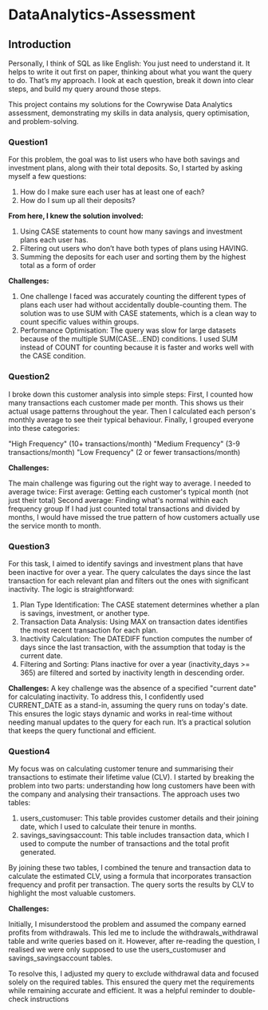 # DataAnalytics-Assessment
## Introduction

Personally, I think of SQL as like English: You just need to understand it. It helps to write it out first on paper, thinking about what you want the query to do. That’s my approach. I look at each question, break it down into clear steps, and build my query around those steps.

This project contains my solutions for the Cowrywise Data Analytics assessment, demonstrating my skills in data analysis, query optimisation, and problem-solving.

### Question1
For this problem, the goal was to list users who have both savings and investment plans, along with their total deposits. So, I started by asking myself a few questions:
1. How do I make sure each user has at least one of each?
2. How do I sum up all their deposits?
   
**From here, I knew the solution involved:**
1. Using CASE statements to count how many savings and investment plans each user has.
2. Filtering out users who don’t have both types of plans using HAVING.
3. Summing the deposits for each user and sorting them by the highest total as a form of order

**Challenges:**
1. One challenge I faced was accurately counting the different types of plans each user had without accidentally double-counting them. The solution was to use SUM with CASE statements, which is a clean way to count specific values within groups.
2. Performance Optimisation: The query was slow for large datasets because of the multiple SUM(CASE...END) conditions. I used SUM instead of COUNT for counting because it is faster and works well with the CASE condition.

### Question2
I broke down this customer analysis into simple steps:
First, I counted how many transactions each customer made per month. This shows us their actual usage patterns throughout the year.
Then I calculated each person's monthly average to see their typical behaviour.
Finally, I grouped everyone into these categories:

"High Frequency" (10+ transactions/month)
"Medium Frequency" (3-9 transactions/month)
"Low Frequency" (2 or fewer transactions/month)

**Challenges:**

The main challenge was figuring out the right way to average. I needed to average twice:
First average: Getting each customer's typical month (not just their total)
Second average: Finding what's normal within each frequency group
If I had just counted total transactions and divided by months, I would have missed the true pattern of how customers actually use the service month to month.

### Question3
For this task, I aimed to identify savings and investment plans that have been inactive for over a year. The query calculates the days since the last transaction for each relevant plan and filters out the ones with significant inactivity. The logic is straightforward:
1. Plan Type Identification: The CASE statement determines whether a plan is savings, investment, or another type.
2. Transaction Data Analysis: Using MAX on transaction dates identifies the most recent transaction for each plan.
3. Inactivity Calculation: The DATEDIFF function computes the number of days since the last transaction, with the assumption that today is the current date.
4. Filtering and Sorting: Plans inactive for over a year (inactivity_days >= 365) are filtered and sorted by inactivity length in descending order.

**Challenges:**
A key challenge was the absence of a specified "current date" for calculating inactivity. To address this, I confidently used CURRENT_DATE as a stand-in, assuming the query runs on today's date. This ensures the logic stays dynamic and works in real-time without needing manual updates to the query for each run. It’s a practical solution that keeps the query functional and efficient.

### Question4
My focus was on calculating customer tenure and summarising their transactions to estimate their lifetime value (CLV). I started by breaking the problem into two parts: understanding how long customers have been with the company and analysing their transactions. The approach uses two tables:
1. users_customuser: This table provides customer details and their joining date, which I used to calculate their tenure in months.
2. savings_savingsaccount: This table includes transaction data, which I used to compute the number of transactions and the total profit generated.

By joining these two tables, I combined the tenure and transaction data to calculate the estimated CLV, using a formula that incorporates transaction frequency and profit per transaction. The query sorts the results by CLV to highlight the most valuable customers.

**Challenges:**

Initially, I misunderstood the problem and assumed the company earned profits from withdrawals. This led me to include the withdrawals_withdrawal table and write queries based on it. However, after re-reading the question, I realised we were only supposed to use the users_customuser and savings_savingsaccount tables.

To resolve this, I adjusted my query to exclude withdrawal data and focused solely on the required tables. This ensured the query met the requirements while remaining accurate and efficient. It was a helpful reminder to double-check instructions
